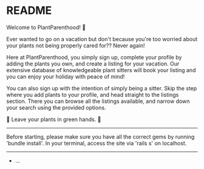 # README

Welcome to PlantParenthood! :herb:

Ever wanted to go on a vacation but don't because you're too worried about your plants not being properly cared for?? Never again!

Here at PlantParenthood, you simply sign up, complete your profile by adding the plants you own, and create a listing for your vacation. Our extensive database of knowledgeable plant sitters will book your listing and you can enjoy your holiday with peace of mind!

You can also sign up with the intention of simply being a sitter. Skip the step where you add plants to your profile, and head straight to the listings section. There you can browse all the listings available, and narrow down your search using the provided options.

:seedling:
Leave your plants in green hands.
:seedling:


******
Before starting, please make sure you have all the correct gems by running 'bundle install'.
In your terminal, access the site via 'rails s' on localhost. 
******

* ...
